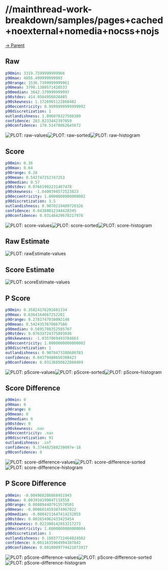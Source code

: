 
# //mainthread-work-breakdown/samples/pages+cached+noexternal+nomedia+nocss+nojs

[→ Parent](../..)


## Raw


```yaml
p90min: 3319.7599999999966
p90max: 4856.499999999993
p90range: 1536.7399999999961
p90mean: 3798.1388571428533
p90median: 3642.379999999997
p90stdev: 414.9584956028485
p90skewness: 1.1726965122868482
p90eccentricity: 0.9999999999999992
p90discretization: 1
outlandishness: 1.096078327508389
confidence: 283.8233442397059
p90confidence: 170.51478862645672

```

![PLOT: raw-values](./raw/values.svg)![PLOT: raw-sorted](./raw/sorted.svg)![PLOT: raw-histogram](./raw/histogram.svg)
## Score


```yaml
p90min: 0.36
p90max: 0.64
p90range: 0.28
p90mean: 0.542747252747253
p90median: 0.57
p90stdev: 0.07661902231407478
p90skewness: -1.0400394572523823
p90eccentricity: 1.0000000000000002
p90discretization: 3.5
outlandishness: 0.9070219489720326
confidence: 0.04388812344420345
p90confidence: 0.03148429670217978

```

![PLOT: score-values](./score/values.svg)![PLOT: score-sorted](./score/sorted.svg)![PLOT: score-histogram](./score/histogram.svg)
## Raw Estimate

![PLOT: rawEstimate-values](./rawEstimate/values.svg)
## Score Estimate

![PLOT: scoreEstimate-values](./scoreEstimate/values.svg)
## P Score


```yaml
p90min: 0.35824176291601334
p90max: 0.6364164667252281
p90range: 0.2781747038092148
p90mean: 0.5424357670867566
p90median: 0.5695788352585767
p90stdev: 0.07633724375893036
p90skewness: -1.0357069493704663
p90eccentricity: 1.0000000000000002
p90discretization: 1
outlandishness: 0.9070473380600783
confidence: 0.04379480650388423
p90confidence: 0.03136850822868409

```

![PLOT: pScore-values](./pScore/values.svg)![PLOT: pScore-sorted](./pScore/sorted.svg)![PLOT: pScore-histogram](./pScore/histogram.svg)
## Score Difference


```yaml
p90min: 0
p90max: 0
p90range: 0
p90mean: 0
p90median: 0
p90stdev: 0
p90skewness: .nan
p90eccentricity: .nan
p90discretization: 91
outlandishness: .inf
confidence: 9.374482588239097e-18
p90confidence: 0

```

![PLOT: score-difference-values](./score-difference/values.svg)![PLOT: score-difference-sorted](./score-difference/sorted.svg)![PLOT: score-difference-histogram](./score-difference/histogram.svg)
## P Score Difference


```yaml
p90min: -0.004960208868451943
p90max: 0.003934199047118558
p90range: 0.008894407915570501
p90mean: -0.0006814593874967822
p90median: -0.0004211647414232855
p90stdev: 0.002654962433425454
p90skewness: 0.022380142853217273
p90eccentricity: 1.0000000000000004
p90discretization: 1
outlandishness: 0.18037722464824502
confidence: 0.0011635964994387842
p90confidence: 0.0010909774421873917

```

![PLOT: pScore-difference-values](./pScore-difference/values.svg)![PLOT: pScore-difference-sorted](./pScore-difference/sorted.svg)![PLOT: pScore-difference-histogram](./pScore-difference/histogram.svg)